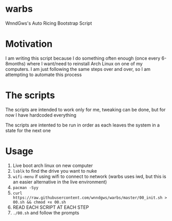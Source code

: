 # warbs
WnndGws's Auto Ricing Bootstrap Script

# Motivation
I am writing this script because I do something often enough (once every 6-8months) where I want/need to reinstall Arch Linux on one of my computers. I am just following the same steps over and over, so I am attempting to automate this process

# The scripts
The scripts are intended to work only for me, tweaking can be done, but for now I have hardcoded everything

The scripts are intented to be run in order as each leaves the system in a state for the next one

# Usage
1) Live boot arch linux on new computer
2) `lsblk` to find the drive you want to nuke
3) `wifi-menu` if using wifi to connect to network (warbs uses iwd, but this is an easier alternative in the live environment)
4) `pacman -Syy`
5) `curl https://raw.githubusercontent.com/wnndgws/warbs/master/00_init.sh > 00.sh && chmod +x 00.sh`
6) READ EACH SCRIPT AT EACH STEP
7) `./00.sh` and follow the prompts
